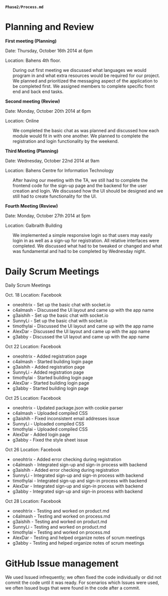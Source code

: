 #### `Phase2/Process.md`

<h1>Planning and Review</h1>

**First meeting (Planning)** 

Date: Thursday, October 16th 2014 at 6pm

Location: Bahens 4th floor.
<ul>
During out first meeting we discussed what languages we would program in and what extra resources would be required for our  project. We planned and prioritized the messaging aspect of the application to be completed first. We assigned members to    complete specific front end and back end tasks.
</ul>


**Second meeting (Review)**

Date: Monday, October 20th 2014 at 6pm

Location: Online
<ul> 
We completed the basic chat as was planned and discussed how each module would fit in with one another. We planned to complete the registration and login functionality by the weekend.
</ul> 


**Third Meeting (Planning)**

Date: Wednesday, October 22nd 2014 at 9am

Location: Bahens Centre for Information Technology
<ul> 
After having our meeting with the TA, we still had to complete the frontend code for the sign-up page and the backend for the user creation and login. We discussed how the UI should be designed and we still had to create functionality for the UI. 
</ul>


**Fourth Meeting (Review)**

Date: Monday, October 27th 2014 at 5pm

Location: Galbraith Building
<ul> 
We implemented a simple responsive login so that users may easily login in as well as a sign-up for registration. All relative interfaces were completed. We discussed what had to be tweaked or changed and what was fundamental and had to be completed by Wednesday night. 
</ul> 


<h1>Daily Scrum Meetings</h1>
Daily Scrum Meetings

Oct. 18	Location: Facebook
  - oneohtrix - Set up the basic chat with socket.io
  - c4almash - Discussed the UI layout and came up with the app name
  - g3aishih - Set up the basic chat with socket.io
  - SunnyLi - Set up the basic chat with socket.io
  - timothylai - Discussed the UI layout and came up with the app name
  - AlexDar - Discussed the UI layout and came up with the app name
  - g3abby - Discussed the UI layout and came up with the app name

Oct 22            Location: Facebook
  - oneohtrix - Added registration page
  - c4almash - Started building login page
  - g3aishih - Added registration page
  - SunnyLi - Added registration page
  - timothylai - Started building login page
  - AlexDar - Started building login page
  - g3abby - Started building login page

Oct 25            Location: Facebook
  - oneohtrix - Updated package.json with cookie parser
  - c4almash - Uploaded compiled CSS
  - g3aishih - Fixed inconsistent email addresses issue
  - SunnyLi - Uploaded compiled CSS
  - timothylai - Uploaded compiled CSS
  - AlexDar - Added login page
  - g3abby - Fixed the style sheet issue

Oct 26            Location: Facebook
  - oneohtrix - Added error checking during registration
  - c4almash - Integrated sign-up and sign-in process with backend
  - g3aishih - Added error checking during registration
  - SunnyLi - Integrated sign-up and sign-in process with backend
  - timothylai - Integrated sign-up and sign-in process with backend
  - AlexDar - Integrated sign-up and sign-in process with backend
  - g3abby - Integrated sign-up and sign-in process with backend

Oct 28           Location: Facebook
  - oneohtrix - Testing and worked on product.md
  - c4almash - Testing and worked on process.md
  - g3aishih - Testing and worked on product.md
  - SunnyLi - Testing and worked on product.md
  - timothylai - Testing and worked on process.md
  - AlexDar - Testing and helped organize notes of scrum meetings
  - g3abby - Testing and helped organize notes of scrum meetings


<h1>GitHub Issue management</h1>
<u1>
We used Issued infrequently; we often fixed the code individually or did not commit the code until it was ready. 
For scenarios which Issues were used, we often Issued bugs that were found in the code after a commit.
</ul>







